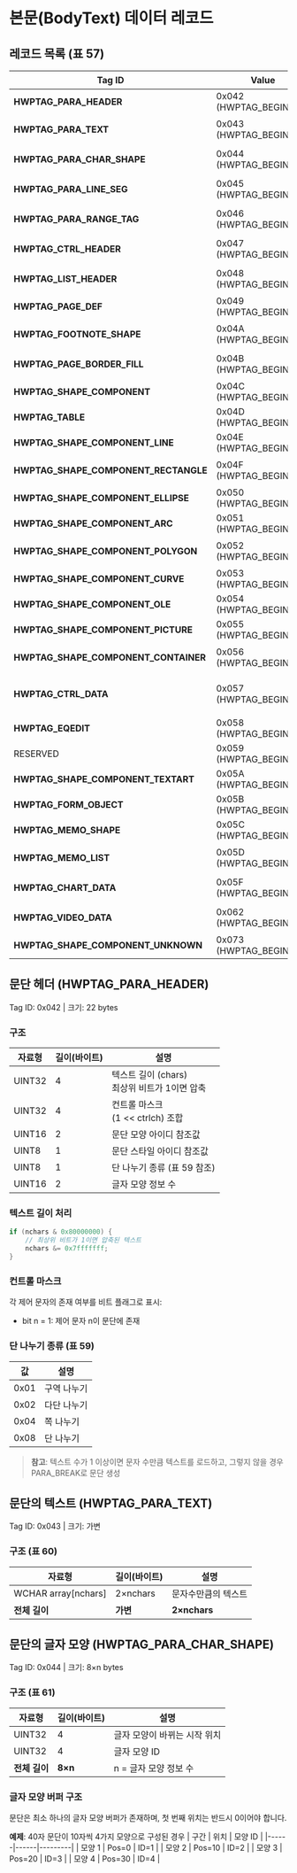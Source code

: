 # 본문(BodyText) 데이터 레코드

## 레코드 목록 (표 57)

| Tag ID | Value | 설명 |
|---------|-------|------|
| **HWPTAG_PARA_HEADER** | 0x042 (HWPTAG_BEGIN+50) | 문단 헤더 |
| **HWPTAG_PARA_TEXT** | 0x043 (HWPTAG_BEGIN+51) | 문단의 텍스트 |
| **HWPTAG_PARA_CHAR_SHAPE** | 0x044 (HWPTAG_BEGIN+52) | 문단의 글자 모양 |
| **HWPTAG_PARA_LINE_SEG** | 0x045 (HWPTAG_BEGIN+53) | 문단의 레이아웃 |
| **HWPTAG_PARA_RANGE_TAG** | 0x046 (HWPTAG_BEGIN+54) | 문단의 영역 태그 |
| **HWPTAG_CTRL_HEADER** | 0x047 (HWPTAG_BEGIN+55) | 컨트롤 헤더 |
| **HWPTAG_LIST_HEADER** | 0x048 (HWPTAG_BEGIN+56) | 문단 리스트 헤더 |
| **HWPTAG_PAGE_DEF** | 0x049 (HWPTAG_BEGIN+57) | 용지 설정 |
| **HWPTAG_FOOTNOTE_SHAPE** | 0x04A (HWPTAG_BEGIN+58) | 각주/미주 모양 |
| **HWPTAG_PAGE_BORDER_FILL** | 0x04B (HWPTAG_BEGIN+59) | 쪽 테두리/배경 |
| **HWPTAG_SHAPE_COMPONENT** | 0x04C (HWPTAG_BEGIN+60) | 개체 |
| **HWPTAG_TABLE** | 0x04D (HWPTAG_BEGIN+61) | 표 개체 |
| **HWPTAG_SHAPE_COMPONENT_LINE** | 0x04E (HWPTAG_BEGIN+62) | 직선 개체 |
| **HWPTAG_SHAPE_COMPONENT_RECTANGLE** | 0x04F (HWPTAG_BEGIN+63) | 사각형 개체 |
| **HWPTAG_SHAPE_COMPONENT_ELLIPSE** | 0x050 (HWPTAG_BEGIN+64) | 타원 개체 |
| **HWPTAG_SHAPE_COMPONENT_ARC** | 0x051 (HWPTAG_BEGIN+65) | 호 개체 |
| **HWPTAG_SHAPE_COMPONENT_POLYGON** | 0x052 (HWPTAG_BEGIN+66) | 다각형 개체 |
| **HWPTAG_SHAPE_COMPONENT_CURVE** | 0x053 (HWPTAG_BEGIN+67) | 곡선 개체 |
| **HWPTAG_SHAPE_COMPONENT_OLE** | 0x054 (HWPTAG_BEGIN+68) | OLE 개체 |
| **HWPTAG_SHAPE_COMPONENT_PICTURE** | 0x055 (HWPTAG_BEGIN+69) | 그림 개체 |
| **HWPTAG_SHAPE_COMPONENT_CONTAINER** | 0x056 (HWPTAG_BEGIN+70) | 컨테이너 개체 |
| **HWPTAG_CTRL_DATA** | 0x057 (HWPTAG_BEGIN+71) | 컨트롤 임의의 데이터 |
| **HWPTAG_EQEDIT** | 0x058 (HWPTAG_BEGIN+72) | 수식 개체 |
| RESERVED | 0x059 (HWPTAG_BEGIN+73) | 예약 |
| **HWPTAG_SHAPE_COMPONENT_TEXTART** | 0x05A (HWPTAG_BEGIN+74) | 글맵시 |
| **HWPTAG_FORM_OBJECT** | 0x05B (HWPTAG_BEGIN+75) | 양식 개체 |
| **HWPTAG_MEMO_SHAPE** | 0x05C (HWPTAG_BEGIN+76) | 메모 모양 |
| **HWPTAG_MEMO_LIST** | 0x05D (HWPTAG_BEGIN+77) | 메모 리스트 헤더 |
| **HWPTAG_CHART_DATA** | 0x05F (HWPTAG_BEGIN+79) | 차트 데이터 |
| **HWPTAG_VIDEO_DATA** | 0x062 (HWPTAG_BEGIN+82) | 비디오 데이터 |
| **HWPTAG_SHAPE_COMPONENT_UNKNOWN** | 0x073 (HWPTAG_BEGIN+99) | Unknown |

## 문단 헤더 (HWPTAG_PARA_HEADER)

Tag ID: 0x042 | 크기: 22 bytes

### 구조
| 자료형 | 길이(바이트) | 설명 |
|--------|------------|------|
| UINT32 | 4 | 텍스트 길이 (chars)<br>최상위 비트가 1이면 압축 |
| UINT32 | 4 | 컨트롤 마스크<br>(1 << ctrlch) 조합 |
| UINT16 | 2 | 문단 모양 아이디 참조값 |
| UINT8 | 1 | 문단 스타일 아이디 참조값 |
| UINT8 | 1 | 단 나누기 종류 (표 59 참조) |
| UINT16 | 2 | 글자 모양 정보 수 |

### 텍스트 길이 처리
```c
if (nchars & 0x80000000) {
    // 최상위 비트가 1이면 압축된 텍스트
    nchars &= 0x7fffffff;
}
```

### 컨트롤 마스크
각 제어 문자의 존재 여부를 비트 플래그로 표시:
- bit n = 1: 제어 문자 n이 문단에 존재

### 단 나누기 종류 (표 59)
| 값 | 설명 |
|----|------|
| 0x01 | 구역 나누기 |
| 0x02 | 다단 나누기 |
| 0x04 | 쪽 나누기 |
| 0x08 | 단 나누기 |

> **참고**: 텍스트 수가 1 이상이면 문자 수만큼 텍스트를 로드하고, 그렇지 않을 경우 PARA_BREAK로 문단 생성

## 문단의 텍스트 (HWPTAG_PARA_TEXT)

Tag ID: 0x043 | 크기: 가변

### 구조 (표 60)
| 자료형 | 길이(바이트) | 설명 |
|--------|------------|------|
| WCHAR array[nchars] | 2×nchars | 문자수만큼의 텍스트 |
| **전체 길이** | **가변** | **2×nchars** |

## 문단의 글자 모양 (HWPTAG_PARA_CHAR_SHAPE)

Tag ID: 0x044 | 크기: 8×n bytes

### 구조 (표 61)
| 자료형 | 길이(바이트) | 설명 |
|--------|------------|------|
| UINT32 | 4 | 글자 모양이 바뀌는 시작 위치 |
| UINT32 | 4 | 글자 모양 ID |
| **전체 길이** | **8×n** | n = 글자 모양 정보 수 |

### 글자 모양 버퍼 구조
문단은 최소 하나의 글자 모양 버퍼가 존재하며, 첫 번째 위치는 반드시 0이어야 합니다.

**예제**: 40자 문단이 10자씩 4가지 모양으로 구성된 경우
| 구간 | 위치 | 모양 ID |
|------|------|---------|
| 모양 1 | Pos=0 | ID=1 |
| 모양 2 | Pos=10 | ID=2 |
| 모양 3 | Pos=20 | ID=3 |
| 모양 4 | Pos=30 | ID=4 |